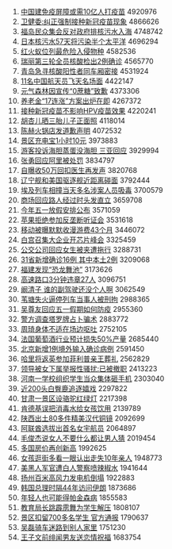 1. [中国建免疫屏障或需10亿人打疫苗](http://www.baidu.com/baidu?cl=3&tn=SE_baiduhomet8_jmjb7mjw&rsv_dl=fyb_top&fr=top1000&wd=%D6%D0%B9%FA%BD%A8%C3%E2%D2%DF%C6%C1%D5%CF%BB%F2%D0%E810%D2%DA%C8%CB%B4%F2%D2%DF%C3%E7) 4920976
1. [卫健委:纠正强制接种新冠疫苗现象](http://www.baidu.com/baidu?cl=3&tn=SE_baiduhomet8_jmjb7mjw&rsv_dl=fyb_top&fr=top1000&wd=%CE%C0%BD%A1%CE%AF%3A%BE%C0%D5%FD%C7%BF%D6%C6%BD%D3%D6%D6%D0%C2%B9%DA%D2%DF%C3%E7%CF%D6%CF%F3) 4866626
1. [福岛民众集会反对政府排核污水入海](http://www.baidu.com/baidu?cl=3&tn=SE_baiduhomet8_jmjb7mjw&rsv_dl=fyb_top&fr=top1000&wd=%B8%A3%B5%BA%C3%F1%D6%DA%BC%AF%BB%E1%B7%B4%B6%D4%D5%FE%B8%AE%C5%C5%BA%CB%CE%DB%CB%AE%C8%EB%BA%A3) 4748742
1. [日本核污水57天将污染半个太平洋](http://www.baidu.com/baidu?cl=3&tn=SE_baiduhomet8_jmjb7mjw&rsv_dl=fyb_top&fr=top1000&wd=%C8%D5%B1%BE%BA%CB%CE%DB%CB%AE57%CC%EC%BD%AB%CE%DB%C8%BE%B0%EB%B8%F6%CC%AB%C6%BD%D1%F3) 4696294
1. [红火蚁位列最危险入侵物种](http://www.baidu.com/baidu?cl=3&tn=SE_baiduhomet8_jmjb7mjw&rsv_dl=fyb_top&fr=top1000&wd=%BA%EC%BB%F0%D2%CF%CE%BB%C1%D0%D7%EE%CE%A3%CF%D5%C8%EB%C7%D6%CE%EF%D6%D6) 4582536
1. [瑞丽第三轮全员核酸检出2例确诊](http://www.baidu.com/baidu?cl=3&tn=SE_baiduhomet8_jmjb7mjw&rsv_dl=fyb_top&fr=top1000&wd=%C8%F0%C0%F6%B5%DA%C8%FD%C2%D6%C8%AB%D4%B1%BA%CB%CB%E1%BC%EC%B3%F62%C0%FD%C8%B7%D5%EF) 4565770
1. [青岛急寻核酸阳性者同车厢密接](http://www.baidu.com/baidu?cl=3&tn=SE_baiduhomet8_jmjb7mjw&rsv_dl=fyb_top&fr=top1000&wd=%C7%E0%B5%BA%BC%B1%D1%B0%BA%CB%CB%E1%D1%F4%D0%D4%D5%DF%CD%AC%B3%B5%CF%E1%C3%DC%BD%D3) 4531924
1. [11名中国航天员飞天名场面](http://www.baidu.com/baidu?cl=3&tn=SE_baiduhomet8_jmjb7mjw&rsv_dl=fyb_top&fr=top1000&wd=11%C3%FB%D6%D0%B9%FA%BA%BD%CC%EC%D4%B1%B7%C9%CC%EC%C3%FB%B3%A1%C3%E6) 4422147
1. [元气森林因宣传“0蔗糖”致歉](http://www.baidu.com/baidu?cl=3&tn=SE_baiduhomet8_jmjb7mjw&rsv_dl=fyb_top&fr=top1000&wd=%D4%AA%C6%F8%C9%AD%C1%D6%D2%F2%D0%FB%B4%AB%A1%B00%D5%E1%CC%C7%A1%B1%D6%C2%C7%B8) 4373306
1. [养老金“17连涨”方案出炉在即](http://www.baidu.com/baidu?cl=3&tn=SE_baiduhomet8_jmjb7mjw&rsv_dl=fyb_top&fr=top1000&wd=%D1%F8%C0%CF%BD%F0%A1%B017%C1%AC%D5%C7%A1%B1%B7%BD%B0%B8%B3%F6%C2%AF%D4%DA%BC%B4) 4267372
1. [接种新冠疫苗不影响HPV疫苗效果](http://www.baidu.com/baidu?cl=3&tn=SE_baiduhomet8_jmjb7mjw&rsv_dl=fyb_top&fr=top1000&wd=%BD%D3%D6%D6%D0%C2%B9%DA%D2%DF%C3%E7%B2%BB%D3%B0%CF%ECHPV%D2%DF%C3%E7%D0%A7%B9%FB) 4220241
1. [胡杏儿晒三胎儿子正面照](http://www.baidu.com/baidu?cl=3&tn=SE_baiduhomet8_jmjb7mjw&rsv_dl=fyb_top&fr=top1000&wd=%BA%FA%D0%D3%B6%F9%C9%B9%C8%FD%CC%A5%B6%F9%D7%D3%D5%FD%C3%E6%D5%D5) 4118014
1. [陈赫火锅店发道歉声明](http://www.baidu.com/baidu?cl=3&tn=SE_baiduhomet8_jmjb7mjw&rsv_dl=fyb_top&fr=top1000&wd=%B3%C2%BA%D5%BB%F0%B9%F8%B5%EA%B7%A2%B5%C0%C7%B8%C9%F9%C3%F7) 4072532
1. [景区充电宝1小时10元](http://www.baidu.com/baidu?cl=3&tn=SE_baiduhomet8_jmjb7mjw&rsv_dl=fyb_top&fr=top1000&wd=%BE%B0%C7%F8%B3%E4%B5%E7%B1%A61%D0%A1%CA%B110%D4%AA) 3973883
1. [游客投诉海胆蒸蛋没海胆 三亚回应](http://www.baidu.com/baidu?cl=3&tn=SE_baiduhomet8_jmjb7mjw&rsv_dl=fyb_top&fr=top1000&wd=%D3%CE%BF%CD%CD%B6%CB%DF%BA%A3%B5%A8%D5%F4%B5%B0%C3%BB%BA%A3%B5%A8%20%C8%FD%D1%C7%BB%D8%D3%A6) 3929994
1. [张勇回应阿里被处罚](http://www.baidu.com/baidu?cl=3&tn=SE_baiduhomet8_jmjb7mjw&rsv_dl=fyb_top&fr=top1000&wd=%D5%C5%D3%C2%BB%D8%D3%A6%B0%A2%C0%EF%B1%BB%B4%A6%B7%A3) 3834797
1. [自曝收50万回扣医生再发声](http://www.baidu.com/baidu?cl=3&tn=SE_baiduhomet8_jmjb7mjw&rsv_dl=fyb_top&fr=top1000&wd=%D7%D4%C6%D8%CA%D550%CD%F2%BB%D8%BF%DB%D2%BD%C9%FA%D4%D9%B7%A2%C9%F9) 3820768
1. [辽宁舰和美国驱逐舰近距离碰面](http://www.baidu.com/baidu?cl=3&tn=SE_baiduhomet8_jmjb7mjw&rsv_dl=fyb_top&fr=top1000&wd=%C1%C9%C4%FE%BD%A2%BA%CD%C3%C0%B9%FA%C7%FD%D6%F0%BD%A2%BD%FC%BE%E0%C0%EB%C5%F6%C3%E6) 3792444
1. [埃及列车相撞当天多名涉案人员吸毒](http://www.baidu.com/baidu?cl=3&tn=SE_baiduhomet8_jmjb7mjw&rsv_dl=fyb_top&fr=top1000&wd=%B0%A3%BC%B0%C1%D0%B3%B5%CF%E0%D7%B2%B5%B1%CC%EC%B6%E0%C3%FB%C9%E6%B0%B8%C8%CB%D4%B1%CE%FC%B6%BE) 3700579
1. [商场回应路人经过时头发直立](http://www.baidu.com/baidu?cl=3&tn=SE_baiduhomet8_jmjb7mjw&rsv_dl=fyb_top&fr=top1000&wd=%C9%CC%B3%A1%BB%D8%D3%A6%C2%B7%C8%CB%BE%AD%B9%FD%CA%B1%CD%B7%B7%A2%D6%B1%C1%A2) 3659708
1. [今年五一放假安排公布](http://www.baidu.com/baidu?cl=3&tn=SE_baiduhomet8_jmjb7mjw&rsv_dl=fyb_top&fr=top1000&wd=%BD%F1%C4%EA%CE%E5%D2%BB%B7%C5%BC%D9%B0%B2%C5%C5%B9%AB%B2%BC) 3571059
1. [苹果拒绝参加反垄断听证会](http://www.baidu.com/baidu?cl=3&tn=SE_baiduhomet8_jmjb7mjw&rsv_dl=fyb_top&fr=top1000&wd=%C6%BB%B9%FB%BE%DC%BE%F8%B2%CE%BC%D3%B7%B4%C2%A2%B6%CF%CC%FD%D6%A4%BB%E1) 3531618
1. [移动被曝默默收漫游费43个月](http://www.baidu.com/baidu?cl=3&tn=SE_baiduhomet8_jmjb7mjw&rsv_dl=fyb_top&fr=top1000&wd=%D2%C6%B6%AF%B1%BB%C6%D8%C4%AC%C4%AC%CA%D5%C2%FE%D3%CE%B7%D143%B8%F6%D4%C2) 3446072
1. [白宫召集大企业开芯片峰会](http://www.baidu.com/baidu?cl=3&tn=SE_baiduhomet8_jmjb7mjw&rsv_dl=fyb_top&fr=top1000&wd=%B0%D7%B9%AC%D5%D9%BC%AF%B4%F3%C6%F3%D2%B5%BF%AA%D0%BE%C6%AC%B7%E5%BB%E1) 3325459
1. [公交公司回应女生被夹遭拖行](http://www.baidu.com/baidu?cl=3&tn=SE_baiduhomet8_jmjb7mjw&rsv_dl=fyb_top&fr=top1000&wd=%B9%AB%BD%BB%B9%AB%CB%BE%BB%D8%D3%A6%C5%AE%C9%FA%B1%BB%BC%D0%D4%E2%CD%CF%D0%D0) 3288731
1. [31省新增确诊16例 其中本土2例](http://www.baidu.com/baidu?cl=3&tn=SE_baiduhomet8_jmjb7mjw&rsv_dl=fyb_top&fr=top1000&wd=31%CA%A1%D0%C2%D4%F6%C8%B7%D5%EF16%C0%FD%20%C6%E4%D6%D0%B1%BE%CD%C12%C0%FD) 3209068
1. [福建发现“恐龙舞池”](http://www.baidu.com/baidu?cl=3&tn=SE_baiduhomet8_jmjb7mjw&rsv_dl=fyb_top&fr=top1000&wd=%B8%A3%BD%A8%B7%A2%CF%D6%A1%B0%BF%D6%C1%FA%CE%E8%B3%D8%A1%B1) 3173626
1. [高速路口3分钟违章27人](http://www.baidu.com/baidu?cl=3&tn=SE_baiduhomet8_jmjb7mjw&rsv_dl=fyb_top&fr=top1000&wd=%B8%DF%CB%D9%C2%B7%BF%DA3%B7%D6%D6%D3%CE%A5%D5%C227%C8%CB) 3096751
1. [阚清子 谁的副驾驶还没个人啊](http://www.baidu.com/baidu?cl=3&tn=SE_baiduhomet8_jmjb7mjw&rsv_dl=fyb_top&fr=top1000&wd=%E3%DB%C7%E5%D7%D3%20%CB%AD%B5%C4%B8%B1%BC%DD%CA%BB%BB%B9%C3%BB%B8%F6%C8%CB%B0%A1) 3062549
1. [苇塘失火逼停列车当事人被刑拘](http://www.baidu.com/baidu?cl=3&tn=SE_baiduhomet8_jmjb7mjw&rsv_dl=fyb_top&fr=top1000&wd=%CE%AD%CC%C1%CA%A7%BB%F0%B1%C6%CD%A3%C1%D0%B3%B5%B5%B1%CA%C2%C8%CB%B1%BB%D0%CC%BE%D0) 2988365
1. [吴尊友回应五一假期如何防疫](http://www.baidu.com/baidu?cl=3&tn=SE_baiduhomet8_jmjb7mjw&rsv_dl=fyb_top&fr=top1000&wd=%CE%E2%D7%F0%D3%D1%BB%D8%D3%A6%CE%E5%D2%BB%BC%D9%C6%DA%C8%E7%BA%CE%B7%C0%D2%DF) 2955360
1. [警方调查塔罗牌占卜骗术](http://www.baidu.com/baidu?cl=3&tn=SE_baiduhomet8_jmjb7mjw&rsv_dl=fyb_top&fr=top1000&wd=%BE%AF%B7%BD%B5%F7%B2%E9%CB%FE%C2%DE%C5%C6%D5%BC%B2%B7%C6%AD%CA%F5) 2883772
1. [周琦身体不适在场边呕吐](http://www.baidu.com/baidu?cl=3&tn=SE_baiduhomet8_jmjb7mjw&rsv_dl=fyb_top&fr=top1000&wd=%D6%DC%E7%F9%C9%ED%CC%E5%B2%BB%CA%CA%D4%DA%B3%A1%B1%DF%C5%BB%CD%C2) 2752105
1. [法国葡萄酒行业预计损失50%产量](http://www.baidu.com/baidu?cl=3&tn=SE_baiduhomet8_jmjb7mjw&rsv_dl=fyb_top&fr=top1000&wd=%B7%A8%B9%FA%C6%CF%CC%D1%BE%C6%D0%D0%D2%B5%D4%A4%BC%C6%CB%F0%CA%A750%25%B2%FA%C1%BF) 2685440
1. [北京新增1例境外输入确诊病例](http://www.baidu.com/baidu?cl=3&tn=SE_baiduhomet8_jmjb7mjw&rsv_dl=fyb_top&fr=top1000&wd=%B1%B1%BE%A9%D0%C2%D4%F61%C0%FD%BE%B3%CD%E2%CA%E4%C8%EB%C8%B7%D5%EF%B2%A1%C0%FD) 2591450
1. [哈里将返英参加菲利普亲王葬礼](http://www.baidu.com/baidu?cl=3&tn=SE_baiduhomet8_jmjb7mjw&rsv_dl=fyb_top&fr=top1000&wd=%B9%FE%C0%EF%BD%AB%B7%B5%D3%A2%B2%CE%BC%D3%B7%C6%C0%FB%C6%D5%C7%D7%CD%F5%D4%E1%C0%F1) 2562829
1. [领导被女下属举报性骚扰:已被撤职](http://www.baidu.com/baidu?cl=3&tn=SE_baiduhomet8_jmjb7mjw&rsv_dl=fyb_top&fr=top1000&wd=%C1%EC%B5%BC%B1%BB%C5%AE%CF%C2%CA%F4%BE%D9%B1%A8%D0%D4%C9%A7%C8%C5%3A%D2%D1%B1%BB%B3%B7%D6%B0) 2413223
1. [河南一学校组织学生当众集体砸手机](http://www.baidu.com/baidu?cl=3&tn=SE_baiduhomet8_jmjb7mjw&rsv_dl=fyb_top&fr=top1000&wd=%BA%D3%C4%CF%D2%BB%D1%A7%D0%A3%D7%E9%D6%AF%D1%A7%C9%FA%B5%B1%D6%DA%BC%AF%CC%E5%D4%D2%CA%D6%BB%FA) 2303040
1. [近200头白臀鹿追逐嬉戏](http://www.baidu.com/baidu?cl=3&tn=SE_baiduhomet8_jmjb7mjw&rsv_dl=fyb_top&fr=top1000&wd=%BD%FC200%CD%B7%B0%D7%CD%CE%C2%B9%D7%B7%D6%F0%E6%D2%CF%B7) 2297822
1. [甘肃一景区设骆驼红绿灯](http://www.baidu.com/baidu?cl=3&tn=SE_baiduhomet8_jmjb7mjw&rsv_dl=fyb_top&fr=top1000&wd=%B8%CA%CB%E0%D2%BB%BE%B0%C7%F8%C9%E8%C2%E6%CD%D5%BA%EC%C2%CC%B5%C6) 2217398
1. [肯德基误把消毒水给女孩饮用](http://www.baidu.com/baidu?cl=3&tn=SE_baiduhomet8_jmjb7mjw&rsv_dl=fyb_top&fr=top1000&wd=%BF%CF%B5%C2%BB%F9%CE%F3%B0%D1%CF%FB%B6%BE%CB%AE%B8%F8%C5%AE%BA%A2%D2%FB%D3%C3) 2139789
1. [陕西出土80多件精美汉代铜镜](http://www.baidu.com/baidu?cl=3&tn=SE_baiduhomet8_jmjb7mjw&rsv_dl=fyb_top&fr=top1000&wd=%C9%C2%CE%F7%B3%F6%CD%C180%B6%E0%BC%FE%BE%AB%C3%C0%BA%BA%B4%FA%CD%AD%BE%B5) 2092699
1. [阿联酋选拔出首名女宇航员](http://www.baidu.com/baidu?cl=3&tn=SE_baiduhomet8_jmjb7mjw&rsv_dl=fyb_top&fr=top1000&wd=%B0%A2%C1%AA%C7%F5%D1%A1%B0%CE%B3%F6%CA%D7%C3%FB%C5%AE%D3%EE%BA%BD%D4%B1) 2064897
1. [毛俊杰说女人不要什么都让男人猜](http://www.baidu.com/baidu?cl=3&tn=SE_baiduhomet8_jmjb7mjw&rsv_dl=fyb_top&fr=top1000&wd=%C3%AB%BF%A1%BD%DC%CB%B5%C5%AE%C8%CB%B2%BB%D2%AA%CA%B2%C3%B4%B6%BC%C8%C3%C4%D0%C8%CB%B2%C2) 2019454
1. [多国房价再创新高](http://www.baidu.com/baidu?cl=3&tn=SE_baiduhomet8_jmjb7mjw&rsv_dl=fyb_top&fr=top1000&wd=%B6%E0%B9%FA%B7%BF%BC%DB%D4%D9%B4%B4%D0%C2%B8%DF) 1992625
1. [女孩逛街多看一眼认出走失10年亲人](http://www.baidu.com/baidu?cl=3&tn=SE_baiduhomet8_jmjb7mjw&rsv_dl=fyb_top&fr=top1000&wd=%C5%AE%BA%A2%B9%E4%BD%D6%B6%E0%BF%B4%D2%BB%D1%DB%C8%CF%B3%F6%D7%DF%CA%A710%C4%EA%C7%D7%C8%CB) 1948773
1. [美黑人军官遭白人警察喷辣椒水](http://www.baidu.com/baidu?cl=3&tn=SE_baiduhomet8_jmjb7mjw&rsv_dl=fyb_top&fr=top1000&wd=%C3%C0%BA%DA%C8%CB%BE%FC%B9%D9%D4%E2%B0%D7%C8%CB%BE%AF%B2%EC%C5%E7%C0%B1%BD%B7%CB%AE) 1941644
1. [扬州百米高风力发电机倒塌](http://www.baidu.com/baidu?cl=3&tn=SE_baiduhomet8_jmjb7mjw&rsv_dl=fyb_top&fr=top1000&wd=%D1%EF%D6%DD%B0%D9%C3%D7%B8%DF%B7%E7%C1%A6%B7%A2%B5%E7%BB%FA%B5%B9%CB%FA) 1922883
1. [韩国总理时隔44年访问伊朗](http://www.baidu.com/baidu?cl=3&tn=SE_baiduhomet8_jmjb7mjw&rsv_dl=fyb_top&fr=top1000&wd=%BA%AB%B9%FA%D7%DC%C0%ED%CA%B1%B8%F444%C4%EA%B7%C3%CE%CA%D2%C1%C0%CA) 1873686
1. [年轻人也可能得帕金森病](http://www.baidu.com/baidu?cl=3&tn=SE_baiduhomet8_jmjb7mjw&rsv_dl=fyb_top&fr=top1000&wd=%C4%EA%C7%E1%C8%CB%D2%B2%BF%C9%C4%DC%B5%C3%C5%C1%BD%F0%C9%AD%B2%A1) 1855583
1. [教育局长跳霹雳舞为学生解压](http://www.baidu.com/baidu?cl=3&tn=SE_baiduhomet8_jmjb7mjw&rsv_dl=fyb_top&fr=top1000&wd=%BD%CC%D3%FD%BE%D6%B3%A4%CC%F8%C5%F9%F6%A8%CE%E8%CE%AA%D1%A7%C9%FA%BD%E2%D1%B9) 1808107
1. [景区扣留700多名学生 官方通报](http://www.baidu.com/baidu?cl=3&tn=SE_baiduhomet8_jmjb7mjw&rsv_dl=fyb_top&fr=top1000&wd=%BE%B0%C7%F8%BF%DB%C1%F4700%B6%E0%C3%FB%D1%A7%C9%FA%20%B9%D9%B7%BD%CD%A8%B1%A8) 1790637
1. [吴磊骑车迷路到别人家里](http://www.baidu.com/baidu?cl=3&tn=SE_baiduhomet8_jmjb7mjw&rsv_dl=fyb_top&fr=top1000&wd=%CE%E2%C0%DA%C6%EF%B3%B5%C3%D4%C2%B7%B5%BD%B1%F0%C8%CB%BC%D2%C0%EF) 1751230
1. [王子文前绯闻男友送恋情祝福](http://www.baidu.com/baidu?cl=3&tn=SE_baiduhomet8_jmjb7mjw&rsv_dl=fyb_top&fr=top1000&wd=%CD%F5%D7%D3%CE%C4%C7%B0%E7%B3%CE%C5%C4%D0%D3%D1%CB%CD%C1%B5%C7%E9%D7%A3%B8%A3) 1683754